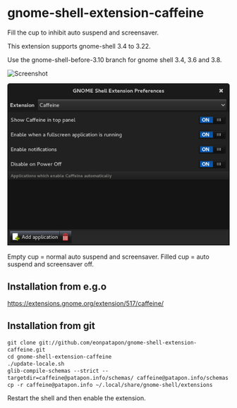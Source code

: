 # gnome-shell-extension-caffeine

Fill the cup to inhibit auto suspend and screensaver.

This extension supports gnome-shell 3.4 to 3.22.

Use the gnome-shell-before-3.10 branch for gnome shell 3.4, 3.6 and 3.8.

![Screenshot](https://github.com/eonpatapon/gnome-shell-extension-caffeine/raw/master/screenshot.png)

![Preferences](https://github.com/eonpatapon/gnome-shell-extension-caffeine/raw/master/screenshot-prefs.png)

Empty cup = normal auto suspend and screensaver. Filled cup = auto suspend and
screensaver off.

## Installation from e.g.o

https://extensions.gnome.org/extension/517/caffeine/

## Installation from git

    git clone git://github.com/eonpatapon/gnome-shell-extension-caffeine.git
    cd gnome-shell-extension-caffeine
    ./update-locale.sh
    glib-compile-schemas --strict --targetdir=caffeine@patapon.info/schemas/ caffeine@patapon.info/schemas
    cp -r caffeine@patapon.info ~/.local/share/gnome-shell/extensions

Restart the shell and then enable the extension.
